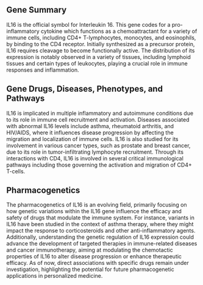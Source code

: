 ## Gene Summary
IL16 is the official symbol for Interleukin 16. This gene codes for a pro-inflammatory cytokine which functions as a chemoattractant for a variety of immune cells, including CD4+ T-lymphocytes, monocytes, and eosinophils, by binding to the CD4 receptor. Initially synthesized as a precursor protein, IL16 requires cleavage to become functionally active. The distribution of its expression is notably observed in a variety of tissues, including lymphoid tissues and certain types of leukocytes, playing a crucial role in immune responses and inflammation.

## Gene Drugs, Diseases, Phenotypes, and Pathways
IL16 is implicated in multiple inflammatory and autoimmune conditions due to its role in immune cell recruitment and activation. Diseases associated with abnormal IL16 levels include asthma, rheumatoid arthritis, and HIV/AIDS, where it influences disease progression by affecting the migration and localization of immune cells. IL16 is also studied for its involvement in various cancer types, such as prostate and breast cancer, due to its role in tumor-infiltrating lymphocyte recruitment. Through its interactions with CD4, IL16 is involved in several critical immunological pathways including those governing the activation and migration of CD4+ T-cells.

## Pharmacogenetics
The pharmacogenetics of IL16 is an evolving field, primarily focusing on how genetic variations within the IL16 gene influence the efficacy and safety of drugs that modulate the immune system. For instance, variants in IL16 have been studied in the context of asthma therapy, where they might impact the response to corticosteroids and other anti-inflammatory agents. Additionally, understanding the genetic regulation of IL16 expression could advance the development of targeted therapies in immune-related diseases and cancer immunotherapy, aiming at modulating the chemotactic properties of IL16 to alter disease progression or enhance therapeutic efficacy. As of now, direct associations with specific drugs remain under investigation, highlighting the potential for future pharmacogenetic applications in personalized medicine.